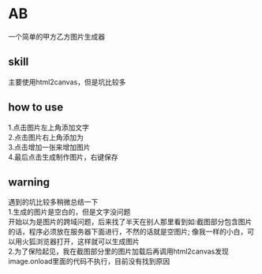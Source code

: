 # AB
一个简单的甲方乙方图片生成器

## skill
主要使用html2canvas，但是坑比较多

## how to use
1.点击图片左上角添加文字<br>
2.点击图片右上角添加为<br>
3.点击增加一张来增加图片<br>
4.最后点击生成制作图片，右键保存<br>

## warning
遇到的坑比较多稍微总结一下<br>
1.生成的图片是空白的，但是文字没问题<br>
开始以为是图片的跨域问题，后来找了半天在别人那里看到如:截图部分包含图片的话，程序必须放在服务器下面进行，不然的话就是空图片;
像我一样的小白，可以用火狐浏览器打开，这样就可以生成图片<br>
2.为了保险起见，我在截图部分里的图片加载后再调用html2canvas发现image.onload里面的代码不执行，目前没有找到原因<br>

